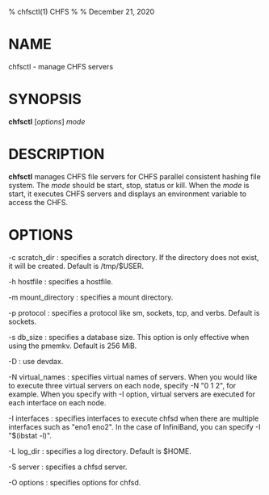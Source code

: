% chfsctl(1) CHFS
%
% December 21, 2020

# NAME
chfsctl - manage CHFS servers

# SYNOPSIS
**chfsctl** [_options_] _mode_

# DESCRIPTION
**chfsctl** manages CHFS file servers for CHFS parallel consistent hashing file system.  The _mode_ should be start, stop, status or kill.  When the _mode_ is start, it executes CHFS servers and displays an environment variable to access the CHFS.

# OPTIONS
-c scratch_dir
: specifies a scratch directory.  If the directory does not exist, it will be created.  Default is /tmp/$USER.

-h hostfile
: specifies a hostfile.

-m mount_directory
: specifies a mount directory.

-p protocol
: specifies a protocol like sm, sockets, tcp, and verbs.  Default is sockets.

-s db_size
: specifies a database size.  This option is only effective when using the pmemkv.  Default is 256 MiB.

-D
: use devdax.

-N virtual_names
: specifies virtual names of servers.  When you would like to execute three virtual servers on each node, specify -N "0 1 2", for example.  When you specify with -I option, virtual servers are executed for each interface on each node.

-I interfaces
: specifies interfaces to execute chfsd when there are multiple interfaces such as "eno1 eno2".  In the case of InfiniBand, you can specify -I "$(ibstat -l)".

-L log_dir
: specifies a log directory.  Default is $HOME.

-S server
: specifies a chfsd server.

-O options
: specifies options for chfsd.
